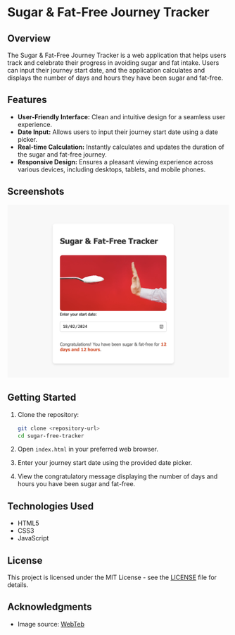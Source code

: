 # Sugar & Fat-Free Journey Tracker

## Overview

The Sugar & Fat-Free Journey Tracker is a web application that helps users track and celebrate their progress in avoiding sugar and fat intake. Users can input their journey start date, and the application calculates and displays the number of days and hours they have been sugar and fat-free.

## Features

- **User-Friendly Interface:** Clean and intuitive design for a seamless user experience.
- **Date Input:** Allows users to input their journey start date using a date picker.
- **Real-time Calculation:** Instantly calculates and updates the duration of the sugar and fat-free journey.
- **Responsive Design:** Ensures a pleasant viewing experience across various devices, including desktops, tablets, and mobile phones.

## Screenshots

![Screenshot](screenshot.png)

## Getting Started

1. Clone the repository:

    ```bash
    git clone <repository-url>
    cd sugar-free-tracker
    ```

2. Open `index.html` in your preferred web browser.

3. Enter your journey start date using the provided date picker.

4. View the congratulatory message displaying the number of days and hours you have been sugar and fat-free.

## Technologies Used

- HTML5
- CSS3
- JavaScript

## License

This project is licensed under the MIT License - see the [LICENSE](LICENSE) file for details.

## Acknowledgments

- Image source: [WebTeb](https://static.webteb.net/images/content/tbl_articles_article_23361_93609f9ff30-ba9e-48de-ab29-98d9b6aa6fb3.jpg)
